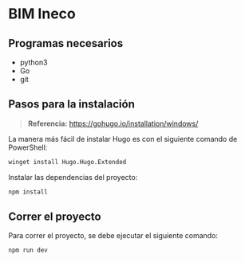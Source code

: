 # BIM Ineco

## Programas necesarios

- python3
- Go
- git

## Pasos para la instalación

> **Referencia:** https://gohugo.io/installation/windows/

La manera más fácil de instalar Hugo es con el siguiente comando de PowerShell:

```bash
winget install Hugo.Hugo.Extended
```
Instalar las dependencias del proyecto:

```bash
npm install
```

## Correr el proyecto

Para correr el proyecto, se debe ejecutar el siguiente comando:

```bash
npm run dev
```
